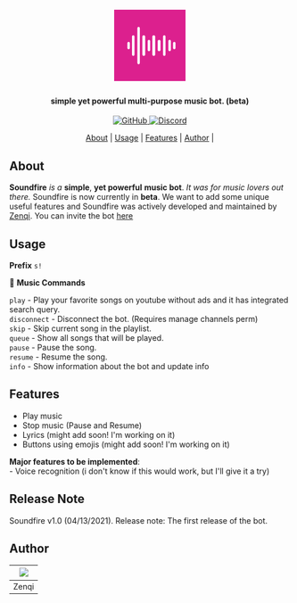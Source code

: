<h1 align="center">
     <br>
     <img src="https://raw.githubusercontent.com/zenqiproject/soundfire-website/main/resources/soundfire.png" alt="Soundfire" height=128 width=128>
</h1>
<h4 align="center">simple yet powerful multi-purpose music bot. (beta)</h4>

<p align="center">
    <a href="https://github.com/znqi">
    <img src="https://img.shields.io/github/followers/zenqii?label=Follow&logo=github&style=flat-square"
         alt="GitHub">
     <a href="https://discord.com/invite/SyZeeahz7E">
    <img src="https://img.shields.io/discord/831066664191131668?label=Discord&logo=discord&style=flat-square"
         alt="Discord">
</p>
<p align="center">
  <a href="#about">About</a> | 
  <a href="#usage">Usage</a> | 
  <a href="#features">Features</a> | 
  <a href="#author">Author</a> | 
</p>

## About

**Soundfire** *is a* **simple**, **yet powerful** **music bot**. *It was for music lovers out there.*
Soundfire is now currently in **beta**. We want to add some unique useful features and Soundfire was actively
developed and maintained by [Zenqi](https://github.com/znqi). You can invite the bot [here](https://discord.com/api/oauth2/authorize?client_id=831358851688300584&permissions=1379200080&scope=bot)

## Usage

**Prefix**
`s!`<br>

🎹 **Music Commands**

`play` - Play your favorite songs on youtube without ads and it has integrated search query.<br>
`disconnect` - Disconnect the bot. (Requires manage channels perm)<br>
`skip` - Skip current song in the playlist.<br>
`queue` - Show all songs that will be played.<br>
`pause` - Pause the song.<br>
`resume` - Resume the song.<br>
`info` - Show information about the bot and update info<br>

## Features

- Play music
- Stop music (Pause and Resume)
- Lyrics (might add soon! I'm working on it)
- Buttons using emojis (might add soon! I'm working on it)

**Major features to be implemented**:<br>
     - Voice recognition (i don't know if this would work, but I'll give it a try)

## Release Note

Soundfire v1.0 (04/13/2021). Release note: The first release of the bot.


## Author
|![](https://github.com/znqi.png?size=50)| 
|:---------------:|
|Zenqi            |
